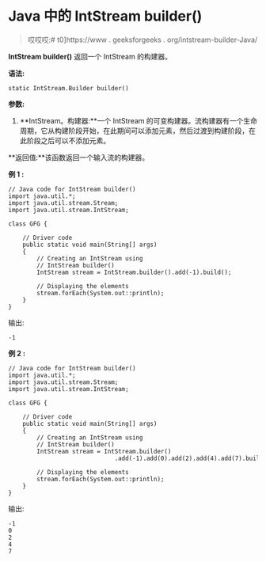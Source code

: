 # Java 中的 IntStream builder()

> 哎哎哎:# t0]https://www . geeksforgeeks . org/intstream-builder-Java/

**IntStream builder()** 返回一个 IntStream 的构建器。

**语法:**

```
static IntStream.Builder builder()

```

**参数:**

1.  **IntStream。构建器:**一个 IntStream 的可变构建器。流构建器有一个生命周期，它从构建阶段开始，在此期间可以添加元素，然后过渡到构建阶段，在此阶段之后可以不添加元素。

**返回值:**该函数返回一个输入流的构建器。

**例 1 :**

```
// Java code for IntStream builder()
import java.util.*;
import java.util.stream.Stream;
import java.util.stream.IntStream;

class GFG {

    // Driver code
    public static void main(String[] args)
    {
        // Creating an IntStream using
        // IntStream builder()
        IntStream stream = IntStream.builder().add(-1).build();

        // Displaying the elements
        stream.forEach(System.out::println);
    }
}
```

输出:

```
-1

```

**例 2 :**

```
// Java code for IntStream builder()
import java.util.*;
import java.util.stream.Stream;
import java.util.stream.IntStream;

class GFG {

    // Driver code
    public static void main(String[] args)
    {
        // Creating an IntStream using
        // IntStream builder()
        IntStream stream = IntStream.builder()
                              .add(-1).add(0).add(2).add(4).add(7).build();

        // Displaying the elements
        stream.forEach(System.out::println);
    }
}
```

输出:

```
-1
0
2
4
7

```
